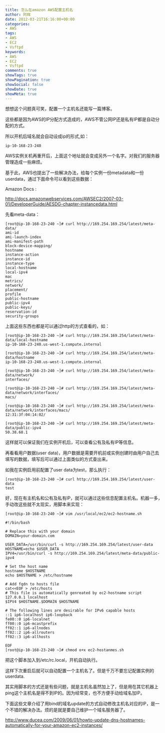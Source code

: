 ```yaml
---
title: 怎么在amazon AWS配置主机名
author: 阿辉
date: 2012-03-21T16:16:00+00:00
categories:
- AWS
tags:
- AWS
- EC2
- Vsftpd
keywords:
- AWS
- EC2
- Vsftpd
comments: true
showTags: true
showPagination: true
showSocial: false
showDate: true
showMeta: true
---
```

想想这个问题真可笑，配置一个主机名还能写一篇博客。

这些都是因为AWS的IP分配方式造成的，AWS不管公网IP还是私有IP都是自动分配的方式。

所以开机后域名就会自动设成ip的形式,如：
```
ip-10-168-23-240
```
AWS实例关机再重开后，上面这个地址就会变成另外一个名字。对我们的服务器管理造成一些麻烦。

<!--more-->

基于此，AWS也提出了一些解决办法，给每个实例一份metadata和一份userdata，通过下面命令可以看到这些数据：

Amazon Docs :

http://docs.amazonwebservices.com/AWSEC2/2007-03-01/DeveloperGuide/AESDG-chapter-instancedata.html

先看meta-data：
```
[root@ip-10-168-23-240 ~]# curl http://169.254.169.254/latest/meta-data/
ami-id
ami-launch-index
ami-manifest-path
block-device-mapping/
hostname
instance-action
instance-id
instance-type
local-hostname
local-ipv4
mac
metrics/
network/
placement/
profile
public-hostname
public-ipv4
public-keys/
reservation-id
security-groups
```

上面这些东西也都是可以通过http的方式查看的，如：
```
[root@ip-10-168-23-240 ~]# curl http://169.254.169.254/latest/meta-data/local-hostname
ip-10-168-23-240.us-west-1.compute.internal

[root@ip-10-168-23-240 ~]# curl http://169.254.169.254/latest/meta-data/hostname      
ip-10-168-23-240.us-west-1.compute.internal

[root@ip-10-168-23-240 ~]# curl http://169.254.169.254/latest/meta-data/network/
interfaces/

[root@ip-10-168-23-240 ~]# curl http://169.254.169.254/latest/meta-data/network/interfaces/
macs/

[root@ip-10-168-23-240 ~]# curl http://169.254.169.254/latest/meta-data/network/interfaces/macs/
12:31:3f:04:14:02/

[root@ip-10-168-23-240 ~]# curl http://169.254.169.254/latest/meta-data/public-ipv4
50.38.68.1
```
这样就可以保证我们在实例开机后，可以查看公有及私有IP等信息。

再看看用户数据(user data)，用户数据是需要开机前或实例创建时由用户自己去填写的数据，填写后可以通过上面类似的方式查出来。

如我在实例启用前配置了user data为test，那么执行：
```
[root@ip-10-168-23-240 ~]# curl http://169.254.169.254/latest/user-data
test
```
好，现在有主机名和公有及私有IP，就可以通过这些信息配置主机名。机器一多，手动改这些就不太现实，用脚本来实现：
```
[root@ip-10-168-23-240 ~]# vim /usr/local/ec2/ec2-hostname.sh

#!/bin/bash

# Replace this with your domain
DOMAIN=your-domain.com

USER_DATA=/usr/bin/curl -s http://169.254.169.254/latest/user-data
HOSTNAME=echo $USER_DATA
IPV4=/usr/bin/curl -s http://169.254.169.254/latest/meta-data/public-ipv4

# Set the host name
hostname $HOSTNAME
echo $HOSTNAME > /etc/hostname

# Add fqdn to hosts file
cat<<EOF > /etc/hosts
# This file is automatically genreated by ec2-hostname script
127.0.0.1 localhost
$IPV4 $HOSTNAME.$DOMAIN $HOSTNAME

# The following lines are desirable for IPv6 capable hosts
::1 ip6-localhost ip6-loopback
fe00::0 ip6-localnet
ff00::0 ip6-mcastprefix
ff02::1 ip6-allnodes
ff02::2 ip6-allrouters
ff02::3 ip6-allhosts

EOF
[root@ip-10-168-23-240 ~]# chmod o+x ec2-hostanmes.sh
```
把这个脚本加入到/etc/rc.local，开机自动执行。

这样下次重启后就可以自动配置一个主机名了。但是千万不要忘记配置实例的userdata.

其实用脚本的方式还是有些问题，就是主机名虽然加上了，但是用在其它机器上ping这个主机名是得不到IP的。因为经常变，也不方便手动给域名加IP。

下面这些文章介绍了用bind的域名update的方式自动修改主机名对应的IP，是一个不错的解决办法。烦的是就是要自己维护一个域名服务器了。

http://www.ducea.com/2009/06/01/howto-update-dns-hostnames-automatically-for-your-amazon-ec2-instances/